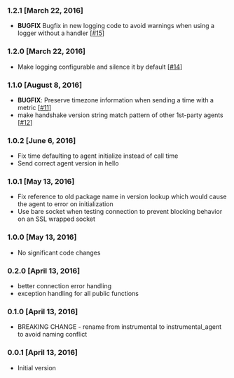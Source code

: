 ### 1.2.1 [March 22, 2016]
* **BUGFIX** Bugfix in new logging code to avoid warnings when using a logger without a handler [[#15](https://github.com/Instrumental/instrumental_agent-python/pull/15)]

### 1.2.0 [March 22, 2016]
* Make logging configurable and silence it by default [[#14](https://github.com/Instrumental/instrumental_agent-python/pull/14)]

### 1.1.0 [August 8, 2016]
* **BUGFIX**: Preserve timezone information when sending a time with a metric [[#11](https://github.com/Instrumental/instrumental_agent-python/pull/11)]
* make handshake version string match pattern of other 1st-party agents [[#12](https://github.com/Instrumental/instrumental_agent-python/pull/12)]

### 1.0.2 [June 6, 2016]
* Fix time defaulting to agent initialize instead of call time
* Send correct agent version in hello

### 1.0.1 [May 13, 2016]
* Fix reference to old package name in version lookup which would cause the agent to error on initialization
* Use bare socket when testing connection to prevent blocking behavior on an SSL wrapped socket

### 1.0.0 [May 13, 2016]
* No significant code changes

### 0.2.0 [April 13, 2016]
* better connection error handling
* exception handling for all public functions

### 0.1.0 [April 13, 2016]
* BREAKING CHANGE - rename from instrumental to instrumental_agent to avoid naming conflict

### 0.0.1 [April 13, 2016]
* Initial version

